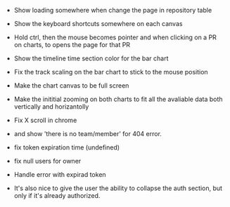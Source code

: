 - Show loading somewhere when change the page in repository table

- Show the keyboard shortcuts somewhere on each canvas

- Hold ctrl, then the mouse becomes pointer and when clicking on a PR on charts, to opens the page for that PR

- Show the timeline time section color for the bar chart

- Fix the track scaling on the bar chart to stick to the mouse position

- Make the chart canvas to be full screen

- Make the inititial zooming on both charts to fit all the avaliable data both vertically and horizantolly

- Fix X scroll in chrome

- and show 'there is no team/member' for 404 error.

- fix token expiration time (undefined)

- fix null users for owner

- Handle error with expirad token

- It's also nice to give the user the ability to collapse the auth section, but only if it's already authorized.

